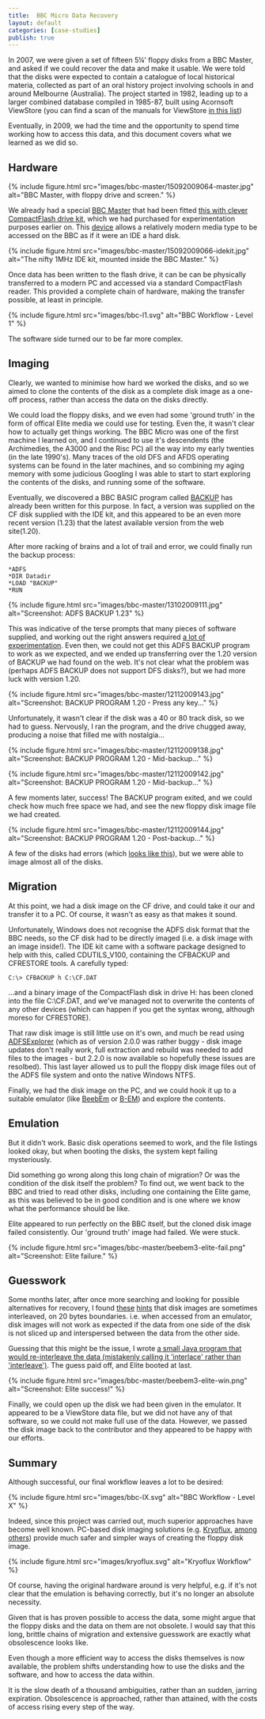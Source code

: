 ```yaml
---
title:  BBC Micro Data Recovery
layout: default
categories: [case-studies]
publish: true
---
```


In 2007, we were given a set of fifteen 5¼' floppy disks from a BBC Master, and asked if we could recover the data and make it usable. We were told that the disks were expected to contain a catalogue of local historical materia, collected as part of an oral history project involving schools in and around Melbourne (Australia). The project started in 1982, leading up to a larger combined database compiled in 1985-87, built using Acornsoft ViewStore (you can find a scan of the manuals for ViewStore [in this list][3])

Eventually, in 2009, we had the time and the opportunity to spend time working how to access this data, and this document covers what we learned as we did so.

Hardware
--------

{% include figure.html src="images/bbc-master/15092009064-master.jpg" alt="BBC Master, with floppy drive and screen." %}

We already had a special [BBC Master][1] that had been fitted [this with clever CompactFlash drive kit][1], which we had purchased for experimentation purposes earlier on. This [device][13] allows a relatively modern media type to be accessed on the BBC as if it were an IDE a hard disk. 

{% include figure.html src="images/bbc-master/15092009066-idekit.jpg" alt="The nifty 1MHz IDE kit, mounted inside the BBC Master." %}

Once data has been written to the flash drive, it can be can be physically transferred to a modern PC and accessed via a standard CompactFlash reader. This provided a complete chain of hardware, making the transfer possible, at least in principle. 

{% include figure.html src="images/bbc-l1.svg" alt="BBC Workflow - Level 1" %}

The software side turned our to be far more complex. 

Imaging
-------

Clearly, we wanted to minimise how hard we worked the disks, and so we aimed to clone the contents of the disk as a complete disk image as a one-off process, rather than access the data on the disks directly. 

We could load the floppy disks, and we even had some 'ground truth' in the form of offical Elite media we could use for testing. Even the, it wasn't clear how to actually get things working. The BBC Micro was one of the first machine I learned on, and I continued to use it's descendents (the Archimedies, the A3000 and the Risc PC) all the way into my early twenties (in the late 1990's). Many traces of the old DFS and AFDS operating systems can be found in the later machines, and so combining my aging memory with some judicious Googling I was able to start to start exploring the contents of the disks, and running some of the software.


Eventually, we discovered a BBC BASIC program called [BACKUP][4] has already been written for this purpose. In fact, a version was supplied on the CF disk supplied with the IDE kit, and this appeared to be an even more recent version (1.23) that the latest available version from the web site(1.20).

After more racking of brains and a lot of trail and error, we could finally run the backup process:

    *ADFS
    *DIR Datadir
    *LOAD "BACKUP"
    *RUN

{% include figure.html src="images/bbc-master/13102009111.jpg" alt="Screenshot: ADFS BACKUP 1.23" %}

This was indicative of the terse prompts that many pieces of software supplied, and working out the right answers required [a lot of experimentation][14]. Even then, we could not get this ADFS BACKUP program to work as we expected, and we ended up transferring over the 1.20 version of BACKUP we had found on the web. It's not clear what the problem was (perhaps ADFS BACKUP does not support DFS disks?), but we had more luck with version 1.20.

{% include figure.html src="images/bbc-master/12112009143.jpg" alt="Screenshot: BACKUP PROGRAM 1.20 - Press any key..." %}

Unfortunately, it wasn't clear if the disk was a 40 or 80 track disk, so we had to guess. Nervously, I ran the program, and the drive chugged away, producing a noise that filled me with nostalgia...

{% include figure.html src="images/bbc-master/12112009138.jpg" alt="Screenshot: BACKUP PROGRAM 1.20 - Mid-backup..." %}

{% include figure.html src="images/bbc-master/12112009142.jpg" alt="Screenshot: BACKUP PROGRAM 1.20 - Mid-backup..." %}

A few moments later, success! The BACKUP program exited, and we could check how much free space we had, and see the new floppy disk image file we had created.

{% include figure.html src="images/bbc-master/12112009144.jpg" alt="Screenshot: BACKUP PROGRAM 1.20 - Post-backup..." %}

A few of the disks had errors (which [looks like this](images/bbc-master/12112009136.jpg)), but we were able to image almost all of the disks.

Migration
---------

At this point, we had a disk image on the CF drive, and could take it our and transfer it to a PC. Of course, it wasn't as easy as that makes it sound.

Unfortunately, Windows does not recognise the ADFS disk format that the BBC needs, so the CF disk had to be directly imaged (i.e. a disk image with an image inside!). The IDE kit came with a software package designed to help with this, called CDUTILS_V100, containing the CFBACKUP and CFRESTORE tools. A carefully typed:

    C:\> CFBACKUP h C:\CF.DAT

...and a binary image of the CompactFlash disk in drive H: has been cloned into the file C:\CF.DAT, and we've managed not to overwrite the contents of any other devices (which can happen if you get the syntax wrong, although moreso for CFRESTORE).

That raw disk image is still little use on it's own, and much be read using [ADFSExplorer][7] (which as of version 2.0.0 was rather buggy - disk image updates don't really work, full extraction and rebuild was needed to add files to the images - but 2.2.0 is now available so hopefully these issues are resolbed). This last layer allowed us to pull the floppy disk image files out of the ADFS file system and onto the native Windows NTFS.

Finally, we had the disk image on the PC, and we could hook it up to a suitable emulator (like [BeebEm][8] or [B-EM][9]) and explore the contents.

Emulation
---------

But it didn't work. Basic disk operations seemed to work, and the file listings looked okay, but when booting the disks, the system kept failing mysteriously. 

Did something go wrong along this long chain of migration? Or was the condition of the disk itself the problem? To find out, we went back to the BBC and tried to read other disks, including one containing the Elite game, as this was believed to be in good condition and is one where we know what the performance should be like.

Elite appeared to run perfectly on the BBC itself, but the cloned disk image failed consistently. Our 'ground truth' image had failed. We were stuck.

{% include figure.html src="images/bbc-master/beebem3-elite-fail.png" alt="Screenshot: Elite failure." %}


Guesswork
---------

Some months later, after once more searching and looking for possible alternatives for recovery, I found [these][5] [hints][6] that disk images are sometimes interleaved, on 20 bytes boundaries. i.e. when accessed from an emulator, disk images will not work as expected if the data from one side of the disk is not sliced up and interspersed between the data from the other side.

Guessing that this might be the issue, I wrote [a small Java program that would re-interleave the data (mistakenly calling it 'interlace' rather than 'interleave')][10]. The guess paid off, and Elite booted at last.

{% include figure.html src="images/bbc-master/beebem3-elite-win.png" alt="Screenshot: Elite success!" %}

Finally, we could open up the disk we had been given in the emulator. It appeared to be a ViewStore data file, but we did not have any of that software, so we could not make full use of the data. However, we passed the disk image back to the contributor and they appeared to be happy with our efforts.


Summary
-------

Although successful, our final workflow leaves a lot to be desired:

{% include figure.html src="images/bbc-lX.svg" alt="BBC Workflow - Level X" %}

Indeed, since this project was carried out, much superior approaches have become well known. PC-based disk imaging solutions (e.g. [Kryoflux][11], [among others][12]) provide much safer and simpler ways of creating the floppy disk image.

{% include figure.html src="images/kryoflux.svg" alt="Kryoflux Workflow" %}

Of course, having the original hardware around is very helpful, e.g. if it's not clear that the emulation is behaving correctly, but it's no longer an absolute necessity. 

Given that is has proven possible to access the data, some might argue that the floppy disks and the data on them are not obsolete. I would say that this long, brittle chains of migration and extensive guesswork are exactly what obsolescence looks like. 

Even though a more efficient way to access the disks themselves is now available, the problem shifts understanding how to use the disks and the software, and how to access the data within.

It is the slow death of a thousand ambiguities, rather than an sudden, jarring expiration. Obsolescence is approached, rather than attained, with the costs of access rising every step of the way.

[1]: http://acorn.chriswhy.co.uk/Computers/Master128.html
[2]: http://www.retroclinic.com/acorn/kitide1mhz/kitide1mhz.htm
[3]: http://www.8bs.com/othrdnld/manuals/applications.shtml
[4]: http://mdfs.net/Apps/DiskTools/
[5]: http://www.8bs.com/filecon.htm#dit
[6]: http://mdfs.net/Docs/Books/HADFSMan/Chap5.htm
[7]: http://www.g7jjf.com/adfs_explorer.htm
[8]: http://www.mkw.me.uk/beebem/
[9]: http://b-em.bbcmicro.com/
[10]: BBCUtils/src/uk/bl/dpt/bbc/DiskImageInterlacer.java.html
[11]: http://www.kryoflux.com/
[12]: http://www.archiveteam.org/index.php?title=Rescuing_Floppy_Disks
[13]: images/bbc-master/
[14]: images/bbc-master/#toc1
